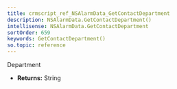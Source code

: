 ```yaml
---
title: crmscript_ref_NSAlarmData_GetContactDepartment
description: NSAlarmData.GetContactDepartment()
intellisense: NSAlarmData.GetContactDepartment
sortOrder: 659
keywords: GetContactDepartment()
so.topic: reference
---
```



Department



* **Returns:** String


